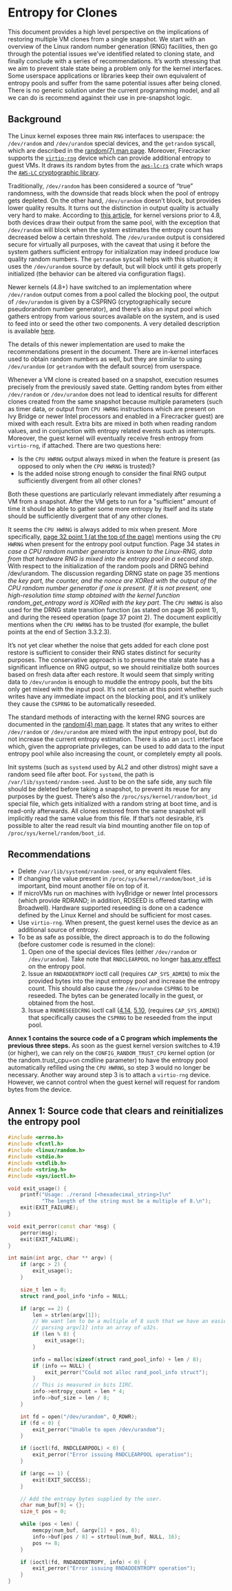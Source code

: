 # Entropy for Clones

This document provides a high level perspective on the implications of restoring
multiple VM clones from a single snapshot. We start with an overview of the
Linux random number generation (RNG) facilities, then go through the potential
issues we’ve identified related to cloning state, and finally conclude with a
series of recommendations. It’s worth stressing that we aim to prevent stale
state being a problem only for the kernel interfaces. Some userspace
applications or libraries keep their own equivalent of entropy pools and suffer
from the same potential issues after being cloned. There is no generic solution
under the current programming model, and all we can do is recommend against
their use in pre-snapshot logic.

## Background

The Linux kernel exposes three main `RNG` interfaces to userspace: the
`/dev/random` and `/dev/urandom` special devices, and the `getrandom` syscall,
which are described in the [random(7) man page][1]. Moreover, Firecracker
supports the [`virtio-rng`](../entropy.md) device which can provide additional
entropy to guest VMs. It draws its random bytes from the [`aws-lc-rs`][8] crate
which wraps the [`AWS-LC` cryptographic library][9].

Traditionally, `/dev/random` has been considered a source of “true” randomness,
with the downside that reads block when the pool of entropy gets depleted. On
the other hand, `/dev/urandom` doesn’t block, but provides lower quality
results. It turns out the distinction in output quality is actually very hard to
make. According to [this article][2], for kernel versions prior to 4.8, both
devices draw their output from the same pool, with the exception that
`/dev/random` will block when the system estimates the entropy count has
decreased below a certain threshold. The `/dev/urandom` output is considered
secure for virtually all purposes, with the caveat that using it before the
system gathers sufficient entropy for initialization may indeed produce low
quality random numbers. The `getrandom` syscall helps with this situation; it
uses the `/dev/urandom` source by default, but will block until it gets properly
initialized (the behavior can be altered via configuration flags).

Newer kernels (4.8+) have switched to an implementation where `/dev/random`
output comes from a pool called the blocking pool, the output of `/dev/urandom`
is given by a CSPRNG (cryptographically secure pseudorandom number generator),
and there’s also an input pool which gathers entropy from various sources
available on the system, and is used to feed into or seed the other two
components. A very detailed description is available [here][3].

The details of this newer implementation are used to make the recommendations
present in the document. There are in-kernel interfaces used to obtain random
numbers as well, but they are similar to using `/dev/urandom` (or `getrandom`
with the default source) from userspace.

Whenever a VM clone is created based on a snapshot, execution resumes precisely
from the previously saved state. Getting random bytes from either `/dev/random`
or `/dev/urandom` does not lead to identical results for different clones
created from the same snapshot because multiple parameters (such as timer data,
or output from `CPU HWRNG` instructions which are present on Ivy Bridge or newer
Intel processors and enabled in a Firecracker guest) are mixed with each result.
Extra bits are mixed in both when reading random values, and in conjunction with
entropy related events such as interrupts. Moreover, the guest kernel will
eventually receive fresh entropy from `virtio-rng`, if attached. There are two
questions here:

- Is the `CPU HWRNG` output always mixed in when the feature is present (as
  opposed to only when the `CPU HWRNG` is trusted)?
- Is the added noise strong enough to consider the final RNG output sufficiently
  divergent from all other clones?

Both these questions are particularly relevant immediately after resuming a VM
from a snapshot. After the VM gets to run for a "sufficient" amount of time it
should be able to gather some more entropy by itself and its state should be
sufficiently divergent that of any other clones.

It seems the `CPU HWRNG` is always added to mix when present. More specifically,
[page 32 point 1 (at the top of the page)][3] mentions using the `CPU HWRNG`
when present for the entropy pool output function. Page 34 states _in case a CPU
random number generator is known to the Linux-RNG, data from that hardware RNG
is mixed into the entropy pool in a second step_. With respect to the
initialization of the random pools and DRNG behind /dev/urandom. The discussion
regarding DRNG state on page 35 mentions _the key part, the counter, and the
nonce are XORed with the output of the CPU random number generator if one is
present. If it is not present, one high-resolution time stamp obtained with the
kernel function random_get_entropy word is XORed with the key part_. The
`CPU HWRNG` is also used for the DRNG state transition function (as stated on
page 36 point 1), and during the reseed operation (page 37 point 2). The
document explicitly mentions when the `CPU HWRNG` has to be trusted (for
example, the bullet points at the end of Section 3.3.2.3).

It’s not yet clear whether the noise that gets added for each clone post restore
is sufficient to consider their RNG states distinct for security purposes. The
conservative approach is to presume the stale state has a significant influence
on RNG output, so we should reinitialize both sources based on fresh data after
each restore. It would seem that simply writing data to `/dev/urandom` is enough
to muddle the entropy pools, but the bits only get mixed with the input pool.
It’s not certain at this point whether such writes have any immediate impact on
the blocking pool, and it’s unlikely they cause the `CSPRNG` to be automatically
reseeded.

The standard methods of interacting with the kernel RNG sources are documented
in the [random(4) man page][4]. It states that any writes to either
`/dev/random` or `/dev/urandom` are mixed with the input entropy pool, but do
not increase the current entropy estimation. There is also an `ioctl` interface
which, given the appropriate privileges, can be used to add data to the input
entropy pool while also increasing the count, or completely empty all pools.

Init systems (such as `systemd` used by AL2 and other distros) might save a
random seed file after boot. For `systemd`, the path is
`/var/lib/systemd/random-seed`. Just to be on the safe side, any such file
should be deleted before taking a snapshot, to prevent its reuse for any
purposes by the guest. There’s also the `/proc/sys/kernel/random/boot_id`
special file, which gets initialized with a random string at boot time, and is
read-only afterwards. All clones restored from the same snapshot will implicitly
read the same value from this file. If that’s not desirable, it’s possible to
alter the read result via bind mounting another file on top of
`/proc/sys/kernel/random/boot_id`.

## Recommendations

- Delete `/var/lib/systemd/random-seed`, or any equivalent files.
- If changing the value present in `/proc/sys/kernel/random/boot_id` is
  important, bind mount another file on top of it.
- If microVMs run on machines with IvyBridge or newer Intel processors (which
  provide RDRAND; in addition, RDSEED is offered starting with Broadwell).
  Hardware supported reseeding is done on a cadence defined by the Linux Kernel
  and should be sufficient for most cases.
- Use `virtio-rng`. When present, the guest kernel uses the device as an
  additional source of entropy.
- To be as safe as possible, the direct approach is to do the following (before
  customer code is resumed in the clone):
  1. Open one of the special devices files (either `/dev/random` or
     `/dev/urandom`). Take note that `RNDCLEARPOOL` no longer [has any
     effect][7] on the entropy pool.
  1. Issue an `RNDADDENTROPY` ioctl call (requires `CAP_SYS_ADMIN`) to mix the
     provided bytes into the input entropy pool and increase the entropy count.
     This should also cause the `/dev/urandom` `CSPRNG` to be reseeded. The
     bytes can be generated locally in the guest, or obtained from the host.
  1. Issue a `RNDRESEEDCRNG` ioctl call ([4.14][5], [5.10][6], (requires
     `CAP_SYS_ADMIN`)) that specifically causes the `CSPRNG` to be reseeded from
     the input pool.

**Annex 1 contains the source code of a C program which implements the previous
three steps.** As soon as the guest kernel version switches to 4.19 (or higher),
we can rely on the `CONFIG_RANDOM_TRUST_CPU` kernel option (or the
random.trust_cpu=on cmdline parameter) to have the entropy pool automatically
refilled using the `CPU HWRNG`, so step 3 would no longer be necessary. Another
way around step 3 is to attach a `virtio-rng` device. However, we cannot control
when the guest kernel will request for random bytes from the device.

## Annex 1: Source code that clears and reinitializes the entropy pool

```cpp
#include <errno.h>
#include <fcntl.h>
#include <linux/random.h>
#include <stdio.h>
#include <stdlib.h>
#include <string.h>
#include <sys/ioctl.h>

void exit_usage() {
    printf("Usage: ./rerand [<hexadecimal_string>]\n"
           "The length of the string must be a multiple of 8.\n");
    exit(EXIT_FAILURE);
}

void exit_perror(const char *msg) {
    perror(msg);
    exit(EXIT_FAILURE);
}

int main(int argc, char ** argv) {
    if (argc > 2) {
        exit_usage();
    }

    size_t len = 0;
    struct rand_pool_info *info = NULL;

    if (argc == 2) {
        len = strlen(argv[1]);
        // We want len to be a multiple of 8 such that we have an easier time
        // parsing argv[1] into an array of u32s.
        if (len % 8) {
            exit_usage();
        }

        info = malloc(sizeof(struct rand_pool_info) + len / 8);
        if (info == NULL) {
            exit_perror("Could not alloc rand_pool_info struct");
        }
        // This is measured in bits IIRC.
        info->entropy_count = len * 4;
        info->buf_size = len / 8;
    }

    int fd = open("/dev/urandom", O_RDWR);
    if (fd < 0) {
        exit_perror("Unable to open /dev/urandom");
    }

    if (ioctl(fd, RNDCLEARPOOL) < 0) {
        exit_perror("Error issuing RNDCLEARPOOL operation");
    }

    if (argc == 1) {
        exit(EXIT_SUCCESS);
    }

    // Add the entropy bytes supplied by the user.
    char num_buf[9] = {};
    size_t pos = 0;

    while (pos < len) {
        memcpy(num_buf, &argv[1] + pos, 8);
        info->buf[pos / 8] = strtoul(num_buf, NULL, 16);
        pos += 8;
    }

    if (ioctl(fd, RNDADDENTROPY, info) < 0) {
        exit_perror("Error issuing RNDADDENTROPY operation");
    }
}
```

[1]: http://man7.org/linux/man-pages/man7/random.7.html "Lala"
[2]: https://www.2uo.de/myths-about-urandom
[3]:
  https://www.bsi.bund.de/SharedDocs/Downloads/EN/BSI/Publications/Studies/LinuxRNG/LinuxRNG_EN.pdf
[4]: http://man7.org/linux/man-pages/man4/random.4.html
[5]:
  https://elixir.bootlin.com/linux/v4.14.295/source/drivers/char/random.c#L1355
[6]:
  https://elixir.bootlin.com/linux/v5.10.147/source/drivers/char/random.c#L1360
[7]:
  https://elixir.bootlin.com/linux/v4.14.295/source/drivers/char/random.c#L1351
[8]: https://docs.rs/aws-lc-rs/latest/aws_lc_rs/index.html
[9]: https://github.com/aws/aws-lc
